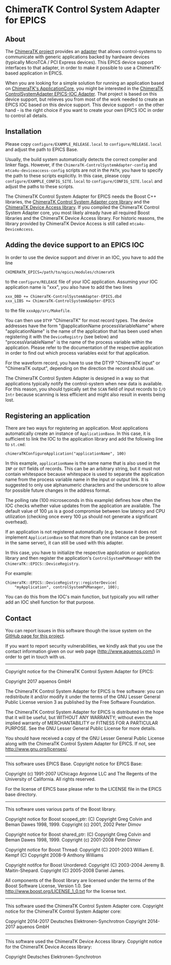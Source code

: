 ChimeraTK Control System Adapter for EPICS
==========================================

About
-----

The [ChimeraTK project](https://github.com/ChimeraTK/) provides an
[adapter](https://github.com/ChimeraTK/) that allows control-systems to
communicate with generic applications backed by hardware devices (typically
MicroTCA / PCI Express devices). This EPICS device support interfaces to that
adapter, in order to make it possible to use a ChimeraTK-based application in
EPICS.

When you are looking for a simple solution for running an application based on
[ChimeraTK's ApplicationCore](https://github.com/ChimeraTK/ApplicationCore),
you might be interested in the
[ChimeraTK ControlSystemAdapter EPICS-IOC Adapter](https://github.com/ChimeraTK/ControlSystemAdapter-EPICS-IOC-Adapter).
That project is based on this device support, but relieves you from most of the
work needed to create an EPICS IOC based on this device support.
This device support - on the other hand - is the right choice if you want to
create your own EPICS IOC in order to control all details.


Installation
------------

Please copy `configure/EXAMPLE_RELEASE.local` to `configure/RELEASE.local` and
adjust the path to EPICS Base.

Usually, the build system automatically detects the correct compiler and linker
flags. However, if the `ChimeraTK-ControlSystemAdapter-config` and
`mtca4u-deviceaccess-config` scripts are not in the `PATH`, you have to specify
the path to these scripts explicitly. In this case, please copy
`configure/EXAMPLE_CONFIG_SITE.local` to `configure/CONFIG_SITE.local` and
adjust the paths to these scripts.

The ChimeraTK Control System Adapter for EPICS needs the Boost C++ libraries,
the
[ChimeraTK Control System Adapter core library](https://github.com/ChimeraTK/ControlSystemAdapter/)
and the
[ChimeraTK Device Access library](https://github.com/ChimeraTK/DeviceAccess/).
If you compiled the ChimeraTK Control System Adapter core, you most likely
already have all required Boost libraries and the ChimeraTK Device Access
library. For historic reasons, the library provided by ChimeraTK Device Access
is still called `mtca4u-DeviceAccess`.


Adding the device support to an EPICS IOC
-----------------------------------------

In order to use the device support and driver in an IOC, you have to add the
line

```
CHIMERATK_EPICS=/path/to/epics/modules/chimeratk
```

to the `configure/RELEASE` file of your IOC application. Assuming your IOC
application name is "xxx", you also have to add the two lines

```
xxx_DBD += ChimeraTK-ControlSystemAdapter-EPICS.dbd
xxx_LIBS += ChimeraTK-ControlSystemAdapter-EPICS
```

to the file `xxxApp/src/Makefile`.

You can then use `DTYP` "ChimeraTK" for most record types. The device addresses
have the form "@applicationName processVariableName" where "applicationName" is
the name of the application that has been used when registering it with the
`DeviceRegistry` (see below) and "processVariableName" is the name of the
process variable within the application. Please refer to the documentation of
the respective application in order to find out which process variables exist
for that application.

For the waveform record, you have to use the DTYP "ChimeraTK input" or
"ChimeraTK output", depending on the direction the record should use.

The ChimeraTK Control System Adapter is designed in a way so that applications
typically notify the control-system when new data is available. For this reason,
you should typically set the `SCAN` field of input records to `I/O Intr` because
scanning is less efficient and might also result in events being lost.


Registering an application
--------------------------

There are two ways for registering an application. Most applications
automatically create an instance of `ApplicationBase`. In this case, it is
sufficient to link the IOC to the application library and add the following line
to `st.cmd`:

```
chimeraTKConfigureApplication("applicationName", 100)
```

In this example, `applicationName` is the same name that is also used in the `INP`
or `OUT` fields of records. This can be an arbitrary string, but it must not
contain whitespace because whitespace is used to separate the application name
from the process variable name in the input or output link. It is suggested to
only use alphanumeric characters and the underscore to allow for possible future
changes in the address format.

The polling rate (100 microseconds in this example) defines how often the IOC
checks whether value updates from the application are available. The default
value of 100 µs is a good compromise between low latency and CPU utilization
(checking once every 100 µs should not generate a significant overhead).

If an application is not registered automatically (e.g. because it does not
implement `ApplicationBase` so that more than one instance can be present in the
same server), it can still be used with this adapter.

In this case, you have to initialize the respective application or application
library and then register the application's `ControlSystemPVManager` with the
`ChimeraTK::EPICS::DeviceRegistry`.

For example:

```
ChimeraTK::EPICS::DeviceRegistry::registerDevice(
    "myApplication", controlSystemPVManager, 100);
```

You can do this from the IOC's main function, but typically you will rather add
an IOC shell function for that purpose.


Contact
-------

You can report issues in this software though the issue system on the
[GitHub page for this project](https://github.com/aquenos/ChimeraTK-ControlSystemAdapter-EPICS/).

If you want to report security vulnerabilities, we kindly ask that you use the
contact information given on our web page (http://www.aquenos.com/) in order to
get in touch with us.

---

Copyright notice for the ChimeraTK Control System Adapter for EPICS:

Copyright 2017 aquenos GmbH

The ChimeraTK Control System Adapter for EPICS is free software: you can
redistribute it and/or modify it under the terms of the GNU Lesser General
Public License version 3 as published by the Free Software Foundation.

The ChimeraTK Control System Adapter for EPICS is distributed in the hope that
it will be useful, but WITHOUT ANY WARRANTY; without even the implied warranty
of MERCHANTABILITY or FITNESS FOR A PARTICULAR PURPOSE.  See the GNU Lesser
General Public License for more details.

You should have received a copy of the GNU Lesser General Public License along
with the ChimeraTK Control System Adapter for EPICS. If not, see
<http://www.gnu.org/licenses/>.

---

This software uses EPICS Base. Copyright notice for EPICS Base:

Copyright (c) 1991-2007 UChicago Argonne LLC and The Regents of the University
of California. All rights reserved.

For the license of EPICS base please refer to the LICENSE file in the EPICS base
directory.

---

This software uses various parts of the Boost library.

Copyright notice for Boost scoped_ptr:
(C) Copyright Greg Colvin and Beman Dawes 1998, 1999.
Copyright (c) 2001, 2002 Peter Dimov

Copyright notice for Boost shared_ptr:
(C) Copyright Greg Colvin and Beman Dawes 1998, 1999.
Copyright (c) 2001-2008 Peter Dimov

Copyright notice for Boost Thread:
Copyright (C) 2001-2003 William E. Kempf
(C) Copyright 2008-9 Anthony Williams

Copyright notifce for Boost Unordered:
Copyright (C) 2003-2004 Jeremy B. Maitin-Shepard.
Copyright (C) 2005-2008 Daniel James.

All components of the Boost library are licensed under the terms of the Boost
Software License, Version 1.0. See http://www.boost.org/LICENSE_1_0.txt for the
license text.

---

This software used the ChimeraTK Control System Adapter core. Copyright notice
for the ChimeraTK Control System Adapter core:

Copyright 2014-2017 Deutsches Elektronen-Synchrotron
Copyright 2014-2017 aquenos GmbH

---

This software used the ChimeraTK Device Access library. Copyright notice
for the ChimeraTK Device Access library:

Copyright Deutsches Elektronen-Synchrotron
